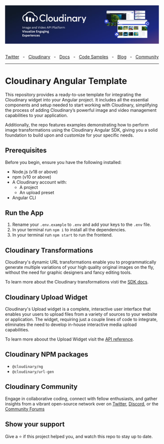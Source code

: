 ![Cloudinary Developers](https://github.com/cloudinary-devs/.github/blob/main/assets/cloudinary-banner.png?raw=true)

<div align="center">
  <br />
  <a href="https://twitter.com/cloudinary" target="_blank">Twitter</a>
    <span>&nbsp;&nbsp;-&nbsp;&nbsp;</span>
  <a href="https://cloudinary.com/" target="_blank">Cloudinary</a>
    <span>&nbsp;&nbsp;-&nbsp;&nbsp;</span>
  <a href="https://cloudinary.com/documentation" target="_blank">Docs</a>
    <span>&nbsp;&nbsp;-&nbsp;&nbsp;</span>
  <a href="https://github.com/cloudinary-devs" target="_blank">Code Samples</a>
    <span>&nbsp;&nbsp;-&nbsp;&nbsp;</span>
  <a href="https://cloudinary.com/blog/" target="_blank">Blog</a>
    <span>&nbsp;&nbsp;-&nbsp;&nbsp;</span>
  <a href="https://community.cloudinary.com/" target="_blank">Community</a>
  <br />
  <hr />
</div>

# Cloudinary Angular Template

This repository provides a ready-to-use template for integrating the Cloudinary widget into your Angular project. It includes all the essential components and setup needed to start working with Cloudinary, simplifying the process of adding Cloudinary’s powerful image and video management capabilities to your application.

Additionally, the repo features examples demonstrating how to perform image transformations using the Cloudinary Angular SDK, giving you a solid foundation to build upon and customize for your specific needs.

## Prerequisites

Before you begin, ensure you have the following installed:

- Node.js (v18 or above)
- npm (v10 or above)
- A Cloudinary account with:
  - A project
  - An upload preset
- Angular CLI

## Run the App

1. Rename your `.env.example` to `.env` and add your keys to the `.env` file.
2. In your terminal run `npm i` to install all the dependencies.
3. In your terminal run `npm start` to run the frontend.

## Cloudinary Transformations
Cloudinary's dynamic URL transformations enable you to programmatically generate multiple variations of your high quality original images on the fly, without the need for graphic designers and fancy editing tools.

To learn more about the Cloudinary transformations visti the [SDK docs](https://cloudinary.com/documentation/angular_image_transformations).


## Cloudinary Upload Widget
Cloudinary's Upload widget is a complete, interactive user interface that enables your users to upload files from a variety of sources to your website or application. The widget, requiring just a couple lines of code to integrate, eliminates the need to develop in-house interactive media upload capabilities.

To learn more aboout the Upload Widget visit the [API reference](https://cloudinary.com/documentation/angular_image_and_video_upload).


## Cloudinary NPM packages
- `@cloudinary/ng`
- `@cloudinary/url-gen`

## Cloudinary Community

Engage in collaborative coding, connect with fellow enthusiasts, and gather insights from a vibrant open-source network over on [Twitter](https://twitter.com/cloudinary), [Discord](https://discord.gg/cloudinary), or the [Community Forums](https://community.cloudinary.com/)

## Show your support

Give a ⭐️ if this project helped you, and watch this repo to stay up to date.
